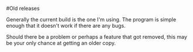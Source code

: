 #Old releases

Generally the current build is the one I'm using. The program
is simple enough that it doesn't work if there are any bugs.

Should there be a problem or perhaps a feature that got removed,
this may be your only chance at getting an older copy.